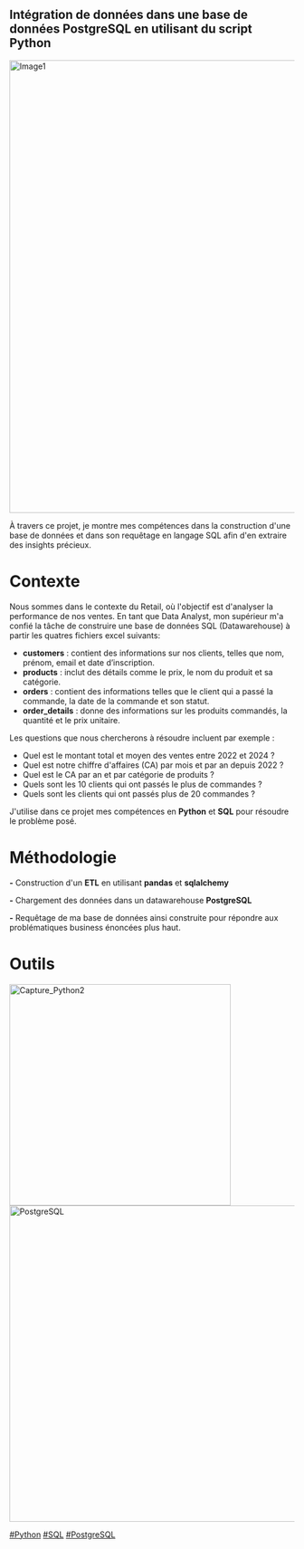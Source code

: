 
## Intégration de données dans une base de données PostgreSQL en utilisant du script Python

<img width="800" alt="Image1" src="https://github.com/user-attachments/assets/8e63c6f4-87b9-4d01-bafb-7566474d2de0">

À travers ce projet, je montre mes compétences dans la construction d'une base de données et dans son requêtage en langage SQL afin d'en extraire des insights précieux.

# Contexte
Nous sommes dans le contexte du Retail, où l'objectif est d'analyser la performance de nos ventes. En tant que Data Analyst, mon supérieur m'a confié la tâche de construire une base de données SQL (Datawarehouse) à partir les quatres fichiers excel suivants:

- **customers** : contient des informations sur nos clients, telles que nom, prénom, email et date d’inscription.
- **products** : inclut des détails comme le prix, le nom du produit et sa catégorie.
- **orders** : contient des informations telles que le client qui a passé la commande, la date de la commande et son statut.
- **order_details** : donne des informations sur les produits commandés, la quantité et le prix unitaire.

Les questions que nous chercherons à résoudre incluent par exemple :

- Quel est le montant total et moyen des ventes entre 2022 et 2024 ?
- Quel est notre chiffre d'affaires (CA) par mois et par an depuis 2022 ?
- Quel est le CA par an et par catégorie de produits ?
- Quels sont les 10 clients qui ont passés le plus de commandes ?
- Quels sont les clients qui ont passés plus de 20 commandes ?


J'utilise dans ce projet mes compétences en **Python** et **SQL** pour résoudre le problème posé.

# Méthodologie

**-** Construction d'un **ETL** en utilisant **pandas** et **sqlalchemy**

**-** Chargement des données dans un datawarehouse **PostgreSQL**

**-** Requêtage de ma base de données ainsi construite pour répondre aux problématiques business énoncées plus haut.

# Outils

<img width="391" alt="Capture_Python2" src="https://github.com/user-attachments/assets/f1b54b4b-c6e1-4b91-8224-0129e160ed34">

<img width="559" alt="PostgreSQL" src="https://github.com/user-attachments/assets/c0f4d9b2-ebe7-472a-be81-c8add941b0ee">

<a href="#">#Python</a>
<a href="#">#SQL</a>
<a href="#">#PostgreSQL</a>




